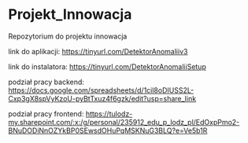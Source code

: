 # Projekt_Innowacja
Repozytorium do projektu innowacja

link do aplikacji: https://tinyurl.com/DetektorAnomaliiv3

link do instalatora: https://tinyurl.com/DetektorAnomaliiSetup

podział pracy backend: https://docs.google.com/spreadsheets/d/1cil8oDIUSS2L-Cxp3gX8spVyKzoU-pyBtTxuz4f6gzk/edit?usp=share_link

podział pracy frontend: https://tulodz-my.sharepoint.com/:x:/g/personal/235912_edu_p_lodz_pl/EdOxpPmo2-BNuDODiNnOZYkBP0SEwsdOHuPqMSKNuG3BLQ?e=Ve5b1R

